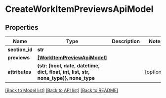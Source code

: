 # CreateWorkItemPreviewsApiModel


## Properties
Name | Type | Description | Notes
------------ | ------------- | ------------- | -------------
**section_id** | **str** |  | 
**previews** | [**[WorkItemPreviewApiModel]**](WorkItemPreviewApiModel.md) |  | 
**attributes** | **{str: (bool, date, datetime, dict, float, int, list, str, none_type)}, none_type** |  | [optional] 

[[Back to Model list]](../README.md#documentation-for-models) [[Back to API list]](../README.md#documentation-for-api-endpoints) [[Back to README]](../README.md)


